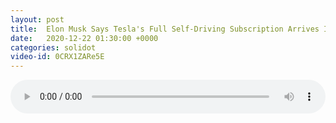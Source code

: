 ```yaml
---
layout: post
title:  Elon Musk Says Tesla's Full Self-Driving Subscription Arrives In Early 2021
date:   2020-12-22 01:30:00 +0000
categories: solidot
video-id: 0CRX1ZARe5E
---
```


<audio src="/assets/85817f7967fd96e29e886f8ba8467180.mp3" style="width: 100%;" controls></audio>

